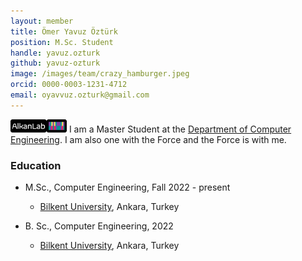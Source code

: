 ```yaml
---
layout: member
title: Ömer Yavuz Öztürk
position: M.Sc. Student
handle: yavuz.ozturk
github: yavuz-ozturk
image: /images/team/crazy_hamburger.jpeg
orcid: 0000-0003-1231-4712
email: oyavvuz.ozturk@gmail.com
---
```


<img style="height:1.5em;" src="/images/team/ÖYÖ.png?raw=true"/> I am a Master Student at the [Department of Computer Engineering](http://www.cs.bilkent.edu.tr/). I am also one with the Force and the Force is with me.

### Education

- M.Sc., Computer Engineering, Fall 2022 - present
  - [Bilkent University](http://www.cs.bilkent.edu.tr/), Ankara, Turkey

- B. Sc., Computer Engineering, 2022
  - [Bilkent University](http://www.cs.bilkent.edu.tr/), Ankara, Turkey



